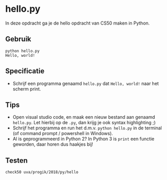 # hello.py

In deze opdracht ga je de hello opdracht van CS50 maken in Python.

## Gebruik

	python hello.py
	Hello, world!

## Specificatie

* Schrijf een programma genaamd `hello.py` dat `Hello, world!` naar het scherm print.

## Tips

* Open visual studio code, en maak een nieuw bestand aan genaamd `hello.py`. Let hierbij op de `.py`, dan krijg je ook syntax highlighting ;)
* Schrijf het programma en run het d.m.v. `python hello.py` in de terminal (of command prompt / powershell in Windows).
* Al is geprogrammeerd in Python 2? In Python 3 is `print` een functie geworden, daar horen dus haakjes bij!

## Testen

	check50 uva/progik/2018/py/hello
